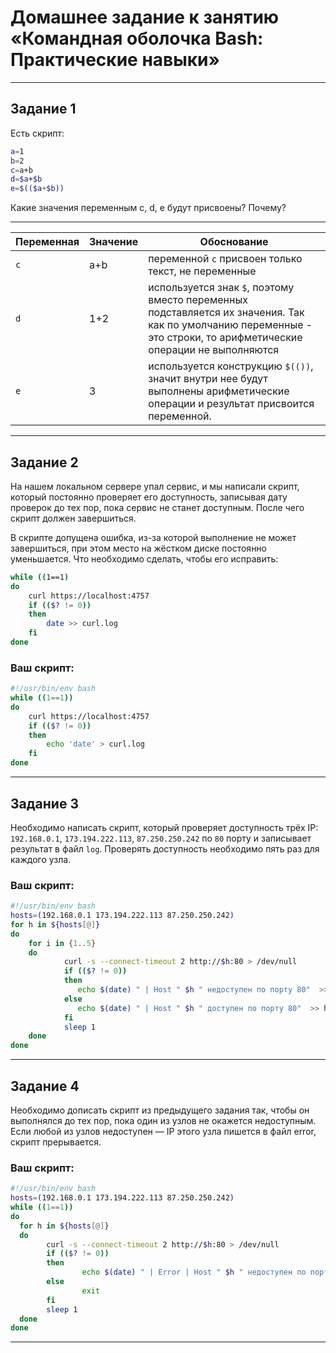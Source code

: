 # Домашнее задание к занятию «Командная оболочка Bash: Практические навыки»

------

## Задание 1

Есть скрипт:

```bash
a=1
b=2
c=a+b
d=$a+$b
e=$(($a+$b))
```

Какие значения переменным c, d, e будут присвоены? Почему?

---

| Переменная  | Значение | Обоснование |
| ------------- | ------------- | ------------- |
| `c`  | a+b  | переменной `с` присвоен только текст, не переменные |
| `d`  | 1+2  | используется знак `$`, поэтому вместо переменных подставляется их значения. Так как по умолчанию переменные - это строки, то арифметические операции не выполняются |
| `e`  | 3  | используется конструкцию `$(())`, значит внутри нее будут выполнены арифметические операции и результат присвоится переменной. |

----

## Задание 2

На нашем локальном сервере упал сервис, и мы написали скрипт, который постоянно проверяет его доступность, записывая дату проверок до тех пор, пока сервис не станет доступным. После чего скрипт должен завершиться. 

В скрипте допущена ошибка, из-за которой выполнение не может завершиться, при этом место на жёстком диске постоянно уменьшается. Что необходимо сделать, чтобы его исправить:

```bash
while ((1==1)
do
	curl https://localhost:4757
	if (($? != 0))
	then
		date >> curl.log
	fi
done
```

### Ваш скрипт:

```bash
#!/usr/bin/env bash
while ((1==1))
do
	curl https://localhost:4757
	if (($? != 0))
	then
		echo 'date' > curl.log
	fi
done
```

---

## Задание 3

Необходимо написать скрипт, который проверяет доступность трёх IP: `192.168.0.1`, `173.194.222.113`, `87.250.250.242` по `80` порту и записывает результат в файл `log`. Проверять доступность необходимо пять раз для каждого узла.

### Ваш скрипт:

```bash
#!/usr/bin/env bash
hosts=(192.168.0.1 173.194.222.113 87.250.250.242)
for h in ${hosts[@]}
do
    for i in {1..5}
    do
            curl -s --connect-timeout 2 http://$h:80 > /dev/null
            if (($? != 0))
            then
               echo $(date) " | Host " $h " недоступен по порту 80"  >> hostlog.log
            else
               echo $(date) " | Host " $h " доступен по порту 80"  >> hostlog.log
            fi
            sleep 1
    done
done
```

---
## Задание 4

Необходимо дописать скрипт из предыдущего задания так, чтобы он выполнялся до тех пор, пока один из узлов не окажется недоступным. Если любой из узлов недоступен — IP этого узла пишется в файл error, скрипт прерывается.

### Ваш скрипт:

```bash
#!/usr/bin/env bash
hosts=(192.168.0.1 173.194.222.113 87.250.250.242)
while ((1==1))
do
  for h in ${hosts[@]}
  do
        curl -s --connect-timeout 2 http://$h:80 > /dev/null
        if (($? != 0))
        then
                echo $(date) " | Error | Host " $h " недоступен по порту 80"  >> hostlog.log
        else
                exit
        fi
        sleep 1
  done
done
```

---
